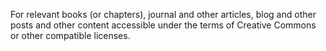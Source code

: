For relevant books (or chapters), journal and other articles, blog and other posts and other content accessible under the terms of Creative Commons or other compatible licenses. 
